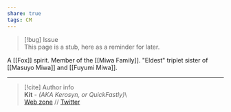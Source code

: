 ```yaml
---  
share: true  
tags: CM  
---  
```

> [!bug] Issue  
> This page is a stub, here as a reminder for later.  
  
A [[Fox]] spirit. Member of the [[Miwa Family]]. "Eldest" triplet sister of [[Masuyo Miwa]] and [[Fuyumi Miwa]].  
  
-----  
> [!cite] Author info  
> **Kit** - *(AKA Kerosyn, or QuickFastly)*\  
> [Web zone](https://kitabe.link) // [Twitter](https://twitter.com/Kerosyn_)